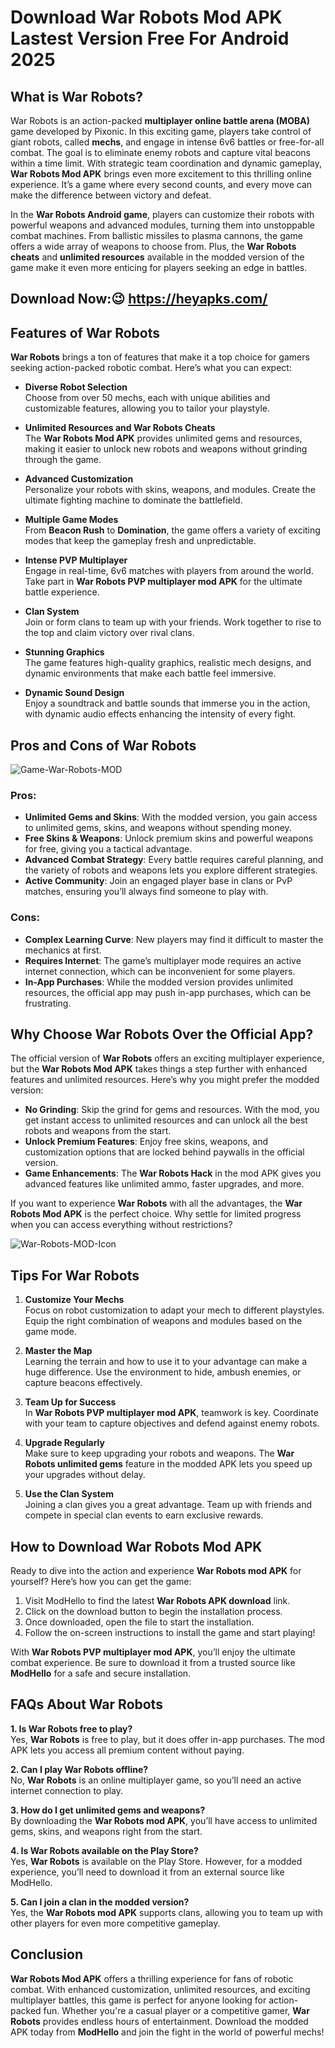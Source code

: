 # Download War Robots Mod APK Lastest Version Free For Android 2025

## What is War Robots?

War Robots is an action-packed **multiplayer online battle arena (MOBA)** game developed by Pixonic. In this exciting game, players take control of giant robots, called **mechs**, and engage in intense 6v6 battles or free-for-all combat. The goal is to eliminate enemy robots and capture vital beacons within a time limit. With strategic team coordination and dynamic gameplay, **War Robots Mod APK** brings even more excitement to this thrilling online experience. It’s a game where every second counts, and every move can make the difference between victory and defeat.

In the **War Robots Android game**, players can customize their robots with powerful weapons and advanced modules, turning them into unstoppable combat machines. From ballistic missiles to plasma cannons, the game offers a wide array of weapons to choose from. Plus, the **War Robots cheats** and **unlimited resources** available in the modded version of the game make it even more enticing for players seeking an edge in battles.

## Download Now:😉 https://heyapks.com/

## Features of War Robots

**War Robots** brings a ton of features that make it a top choice for gamers seeking action-packed robotic combat. Here’s what you can expect:

- **Diverse Robot Selection**  
  Choose from over 50 mechs, each with unique abilities and customizable features, allowing you to tailor your playstyle.

- **Unlimited Resources and War Robots Cheats**  
  The **War Robots Mod APK** provides unlimited gems and resources, making it easier to unlock new robots and weapons without grinding through the game.

- **Advanced Customization**  
  Personalize your robots with skins, weapons, and modules. Create the ultimate fighting machine to dominate the battlefield.

- **Multiple Game Modes**  
  From **Beacon Rush** to **Domination**, the game offers a variety of exciting modes that keep the gameplay fresh and unpredictable.

- **Intense PVP Multiplayer**  
  Engage in real-time, 6v6 matches with players from around the world. Take part in **War Robots PVP multiplayer mod APK** for the ultimate battle experience.

- **Clan System**  
  Join or form clans to team up with your friends. Work together to rise to the top and claim victory over rival clans.

- **Stunning Graphics**  
  The game features high-quality graphics, realistic mech designs, and dynamic environments that make each battle feel immersive.

- **Dynamic Sound Design**  
  Enjoy a soundtrack and battle sounds that immerse you in the action, with dynamic audio effects enhancing the intensity of every fight.

## Pros and Cons of War Robots

![Game-War-Robots-MOD](https://github.com/user-attachments/assets/3faa5738-fa4b-499c-98f0-3e5eb4cb1a76)


### Pros:
- **Unlimited Gems and Skins**: With the modded version, you gain access to unlimited gems, skins, and weapons without spending money.
- **Free Skins & Weapons**: Unlock premium skins and powerful weapons for free, giving you a tactical advantage.
- **Advanced Combat Strategy**: Every battle requires careful planning, and the variety of robots and weapons lets you explore different strategies.
- **Active Community**: Join an engaged player base in clans or PvP matches, ensuring you’ll always find someone to play with.

### Cons:
- **Complex Learning Curve**: New players may find it difficult to master the mechanics at first.
- **Requires Internet**: The game’s multiplayer mode requires an active internet connection, which can be inconvenient for some players.
- **In-App Purchases**: While the modded version provides unlimited resources, the official app may push in-app purchases, which can be frustrating.

## Why Choose War Robots Over the Official App?

The official version of **War Robots** offers an exciting multiplayer experience, but the **War Robots Mod APK** takes things a step further with enhanced features and unlimited resources. Here’s why you might prefer the modded version:

- **No Grinding**: Skip the grind for gems and resources. With the mod, you get instant access to unlimited resources and can unlock all the best robots and weapons from the start.
- **Unlock Premium Features**: Enjoy free skins, weapons, and customization options that are locked behind paywalls in the official version.
- **Game Enhancements**: The **War Robots Hack** in the mod APK gives you advanced features like unlimited ammo, faster upgrades, and more.

If you want to experience **War Robots** with all the advantages, the **War Robots Mod APK** is the perfect choice. Why settle for limited progress when you can access everything without restrictions?

![War-Robots-MOD-Icon](https://github.com/user-attachments/assets/adfaf681-1ed3-4938-ae7b-4ce9af0c1d40)


## Tips For War Robots

1. **Customize Your Mechs**  
   Focus on robot customization to adapt your mech to different playstyles. Equip the right combination of weapons and modules based on the game mode.
   
2. **Master the Map**  
   Learning the terrain and how to use it to your advantage can make a huge difference. Use the environment to hide, ambush enemies, or capture beacons effectively.

3. **Team Up for Success**  
   In **War Robots PVP multiplayer mod APK**, teamwork is key. Coordinate with your team to capture objectives and defend against enemy robots.

4. **Upgrade Regularly**  
   Make sure to keep upgrading your robots and weapons. The **War Robots unlimited gems** feature in the modded APK lets you speed up your upgrades without delay.

5. **Use the Clan System**  
   Joining a clan gives you a great advantage. Team up with friends and compete in special clan events to earn exclusive rewards.

## How to Download War Robots Mod APK

Ready to dive into the action and experience **War Robots mod APK** for yourself? Here’s how you can get the game:

1. Visit ModHello to find the latest **War Robots APK download** link.
2. Click on the download button to begin the installation process.
3. Once downloaded, open the file to start the installation.
4. Follow the on-screen instructions to install the game and start playing!

With **War Robots PVP multiplayer mod APK**, you’ll enjoy the ultimate combat experience. Be sure to download it from a trusted source like **ModHello** for a safe and secure installation. 

## FAQs About War Robots

**1. Is War Robots free to play?**  
Yes, **War Robots** is free to play, but it does offer in-app purchases. The mod APK lets you access all premium content without paying.

**2. Can I play War Robots offline?**  
No, **War Robots** is an online multiplayer game, so you’ll need an active internet connection to play.

**3. How do I get unlimited gems and weapons?**  
By downloading the **War Robots mod APK**, you’ll have access to unlimited gems, skins, and weapons right from the start.

**4. Is War Robots available on the Play Store?**  
Yes, **War Robots** is available on the Play Store. However, for a modded experience, you’ll need to download it from an external source like ModHello.

**5. Can I join a clan in the modded version?**  
Yes, the **War Robots mod APK** supports clans, allowing you to team up with other players for even more competitive gameplay.

## Conclusion

**War Robots Mod APK** offers a thrilling experience for fans of robotic combat. With enhanced customization, unlimited resources, and exciting multiplayer battles, this game is perfect for anyone looking for action-packed fun. Whether you're a casual player or a competitive gamer, **War Robots** provides endless hours of entertainment. Download the modded APK today from **ModHello** and join the fight in the world of powerful mechs!
